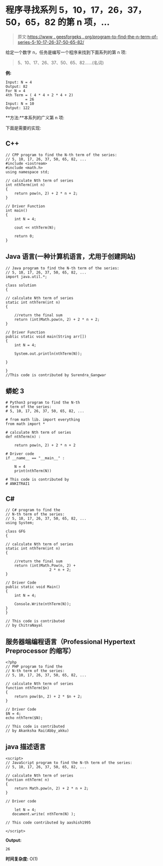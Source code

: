 # 程序寻找系列 5，10，17，26，37，50，65，82 的第 n 项，…

> 原文:[https://www . geesforgeks . org/program-to-find-the-n-term-of-series-5-10-17-26-37-50-65-82/](https://www.geeksforgeeks.org/program-to-find-the-nth-term-of-series-5-10-17-26-37-50-65-82/)

给定一个数字 n，任务是编写一个程序来找到下面系列的第 n 项:

> 5、10、17、26、37、50、65、82……(名词)

**例:**

```
Input: N = 4
Output: 82
For N = 4
4th Term = ( 4 * 4 + 2 * 4 + 2) 
         = 26
Input: N = 10
Output: 122
```

**方法:**本系列的广义第 n 项:

下面是需要的实现:

## C++

```
// CPP program to find the N-th term of the series:
// 5, 10, 17, 26, 37, 50, 65, 82, ...
#include <iostream>
#include <math.h>
using namespace std;

// calculate Nth term of series
int nthTerm(int n)
{
    return pow(n, 2) + 2 * n + 2;
}

// Driver Function
int main()
{
    int N = 4;

    cout << nthTerm(N);

    return 0;
}
```

## Java 语言(一种计算机语言，尤用于创建网站)

```
// Java program to find the N-th term of the series:
// 5, 10, 17, 26, 37, 50, 65, 82, ...
import java.util.*;

class solution
{

// calculate Nth term of series
static int nthTerm(int n)
{

    //return the final sum
    return (int)Math.pow(n, 2) + 2 * n + 2;
}

// Driver Function
public static void main(String arr[])
{
    int N = 4;

    System.out.println(nthTerm(N));

}

}
//This code is contributed by Surendra_Gangwar
```

## 蟒蛇 3

```
# Python3 program to find the N-th
# term of the series:
# 5, 10, 17, 26, 37, 50, 65, 82, ...

# from math lib. import everything
from math import *

# calculate Nth term of series
def nthTerm(n) :

    return pow(n, 2) + 2 * n + 2

# Driver code    
if __name__ == "__main__" :

    N = 4
    print(nthTerm(N))

# This code is contributed by
# ANKITRAI1
```

## C#

```
// C# program to find the
// N-th term of the series:
// 5, 10, 17, 26, 37, 50, 65, 82, ...
using System;

class GFG
{

// calculate Nth term of series
static int nthTerm(int n)
{

    //return the final sum
    return (int)Math.Pow(n, 2) +
                    2 * n + 2;
}

// Driver Code
public static void Main()
{
    int N = 4;

    Console.Write(nthTerm(N));
}
}

// This code is contributed
// by ChitraNayal
```

## 服务器端编程语言（Professional Hypertext Preprocessor 的缩写）

```
<?php
// PHP program to find the
// N-th term of the series:
// 5, 10, 17, 26, 37, 50, 65, 82, ...

// calculate Nth term of series
function nthTerm($n)
{
    return pow($n, 2) + 2 * $n + 2;
}

// Driver Code
$N = 4;
echo nthTerm($N);

// This code is contributed
// by Akanksha Rai(Abby_akku)
```

## java 描述语言

```
<script>
// JavaScript program to find the N-th term of the series:
// 5, 10, 17, 26, 37, 50, 65, 82, ...

// calculate Nth term of series
function nthTerm( n)
{
    return Math.pow(n, 2) + 2 * n + 2;
}

// Driver code

    let N = 4;
   document.write( nthTerm(N) );

// This code contributed by aashish1995

</script>
```

**Output:** 

```
26
```

**时间复杂度:** O(1)